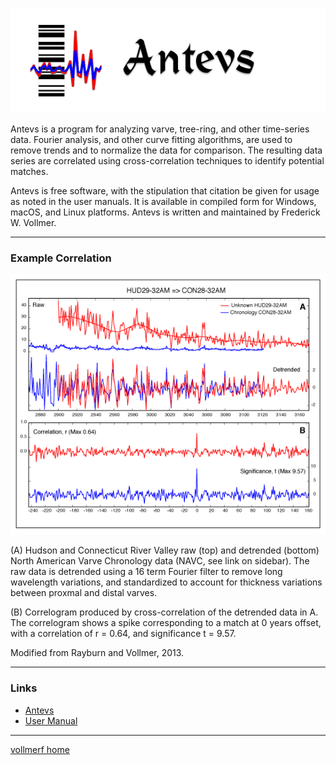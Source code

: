 ![Antevs](images/AntevsBanner.png)

Antevs is a program for analyzing varve, tree-ring, and other time-series data. Fourier analysis, and other curve fitting algorithms, are used to remove trends and to normalize the data for comparison. The resulting data series are correlated using cross-correlation techniques to identify potential matches. 

Antevs is free software, with the stipulation that citation be given for usage as noted in the user manuals. It is available in compiled form for Windows, macOS, and Linux platforms. Antevs is written and maintained by Frederick W. Vollmer. 

---

### Example Correlation
![Example](images/Figure_04_web.png)

(A) Hudson and Connecticut River Valley raw (top) and detrended (bottom) North American Varve Chronology data (NAVC, see link on sidebar). The raw data is detrended using a 16 term Fourier filter to remove long wavelength variations, and standardized to account for thickness variations between proxmal and distal varves.

(B) Correlogram produced by cross-correlation of the detrended data in A. The correlogram shows a spike corresponding to a match at 0 years offset, with a correlation of r = 0.64, and significance t = 9.57.

Modified from Rayburn and Vollmer, 2013.

---

### Links

* [Antevs](https://www.frederickvollmer.com/antevs/) 
* [User Manual](https://www.frederickvollmer.com/antevs/download/UserManual.pdf) 

--- 

[vollmerf home](../)

